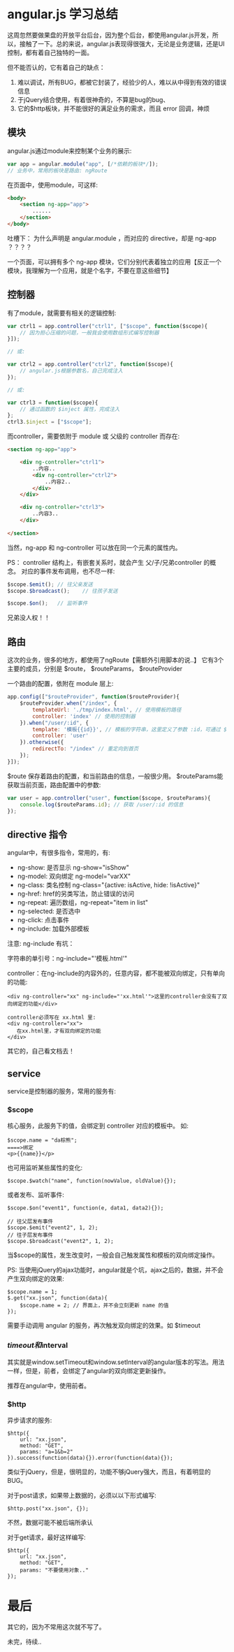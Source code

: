 # angular.js 学习总结

这周忽然要做果盘的开放平台后台，因为整个后台，都使用angular.js开发，所以，接触了一下。总的来说，angular.js表现得很强大，无论是业务逻辑，还是UI控制，都有着自己独特的一面。

但不能否认的，它有着自己的缺点：

 1. 难以调试，所有BUG，都被它封装了，经验少的人，难以从中得到有效的错误信息
 2. 于jQuery结合使用，有着很神奇的，不算是bug的bug、
 3.  它的$http板块，并不能很好的满足业务的需求，而且 error 回调，神烦


## 模块

angular.js通过module来控制某个业务的展示:

``` javascript
var app = angular.module("app", [/*依赖的板块*/]);
// 业务中，常用的板块是路由: ngRoute
```

在页面中，使用module，可这样:

``` html
<body>
	<section ng-app="app">
		......
	</section>
</body>
```

吐槽下：
为什么声明是 angular.module ，而对应的 directive，却是 ng-app ？？？？

一个页面，可以拥有多个 ng-app 模块，它们分别代表着独立的应用【反正一个模块，我理解为一个应用，就是个名字，不要在意这些细节】

## 控制器

有了module，就需要有相关的逻辑控制:

``` javascript
var ctrl1 = app.controller("ctrl1", ["$scope", function($scope){
	// 因为担心压缩的问题，一般我会使用数组形式编写控制器
}]);

// 或:

var ctrl2 = app.controller("ctrl2", function($scope){
	// angular.js根据参数名，自己完成注入
});

// 或:

var ctrl3 = function($scope){
	// 通过函数的 $inject 属性，完成注入
};
ctrl3.$inject = ["$scope"];
```

而controller，需要依附于 module 或 父级的 controller 而存在:

``` html
<section ng-app="app">

	<div ng-controller="ctrl1">
		..内容..
		<div ng-controller="ctrl2">
			..内容2..
		</div>
	</div>

	<div ng-controller="ctrl3">
		..内容3..
	</div>
	
</section>
```

当然，ng-app 和 ng-controller 可以放在同一个元素的属性内。

PS：
controller 结构上，有嵌套关系时，就会产生 父/子/兄弟controller 的概念。
对应的事件发布调用，也不尽一样:
``` javascript
$scope.$emit();	// 往父亲发送
$scope.$broadcast();	// 往孩子发送

$scope.$on();	// 监听事件
```
兄弟没人权！！


## 路由

这次的业务，很多的地方，都使用了ngRoute【需额外引用脚本的说..】
它有3个主要的成员，分别是 $route， $routeParams， $routeProvider

一个路由的配置，依附在 module 层上:

``` javascript
app.config(["$routeProvider", function($routeProvider){
	$routeProvider.when("/index", {
		templateUrl: './tmp/index.html', // 使用模板的路径
		controller: 'index' // 使用的控制器
	}).when("/user/:id", {
		template: '模板{{id}}', // 模板的字符串，这里定义了参数 :id，可通过 $routeParams.id 访问
		controller: 'user'
	}).otherwise({
		redirectTo: "/index" // 重定向到首页
	});
}]);
```

$route 保存着路由的配置，和当前路由的信息，一般很少用。
$routeParams能获取当前页面，路由配置中的参数:
```javascript
var user = app.controller("user", function($scope, $routeParams){
	console.log($routeParams.id); // 获取 /user/:id 的信息
});
```

## directive 指令

angular中，有很多指令，常用的，有:

 - ng-show: 是否显示 ng-show="isShow"
 - ng-model: 双向绑定 ng-model="varXX"
 - ng-class: 类名控制 ng-class="{active: isActive, hide: !isActive}"
 - ng-href: href的另类写法，防止错误的访问
 - ng-repeat: 遍历数组，ng-repeat="item in list"
 - ng-selected: 是否选中
 - ng-click: 点击事件
 - ng-include: 加载外部模板
 
 注意:
 ng-include 有坑：
 
 字符串的单引号：ng-include="'模板.html'"
 
 controller：在ng-include的内容外的，任意内容，都不能被双向绑定，只有单向的功能:
```
<div ng-controller="xx" ng-include="'xx.html'">这里的controller会没有了双向绑定的功能</div>
		
controller必须写在 xx.html 里:
<div ng-controller="xx">
   在xx.html里，才有双向绑定的功能
</div>
```
其它的，自己看文档去！


## service

service是控制器的服务，常用的服务有:

### $scope
核心服务，此服务下的值，会绑定到 controller 对应的模板中。
如:
```
$scope.name = "da棕熊";
====>绑定
<p>{{name}}</p>
```
也可用监听某些属性的变化:
```
$scope.$watch("name", function(nowValue, oldValue){});
```
或者发布、监听事件:
```
$scope.$on("event1", function(e, data1, data2){});

// 往父层发布事件
$scope.$emit("event2", 1, 2);
// 往子层发布事件
$scope.$broadcast("event2", 1, 2);
```
当$scope的属性，发生改变时，一般会自己触发属性和模板的双向绑定操作。

PS:
当使用jQuery的ajax功能时，angular就是个坑，ajax之后的，数据，并不会产生双向绑定的效果:
```
$scope.name = 1;
$.get("xx.json", function(data){
	$scope.name = 2; // 界面上，并不会立刻更新 name 的值
});
```
需要手动调用 angular 的服务，再次触发双向绑定的效果。如 $timeout

### $timeout和$interval

其实就是window.setTimeout和window.setInterval的angular版本的写法。用法一样，但是，前者，会绑定了angular的双向绑定更新操作。

推荐在angular中，使用前者。


### $http

异步请求的服务:
```
$http({
	url: "xx.json",
	method: "GET",
	params: "a=1&b=2"
}).success(function(data){}).error(function(data){});
```
类似于jQuery，但是，很明显的，功能不够jQuery强大，而且，有着明显的BUG。

对于post请求，如果带上数据的，必须以以下形式编写:
```
$http.post("xx.json", {});
```
不然，数据可能不被后端所承认

对于get请求，最好这样编写:
```
$http({
	url: "xx.json",
	method: "GET",
	params: "不要使用对象.."
});
```


# 最后

其它的，因为不常用这次就不写了。

未完，待续..

 